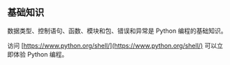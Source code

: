 ## 基础知识 ##
数据类型、控制语句、函数、模块和包、错误和异常是 Python 编程的基础知识。

访问 [https://www.python.org/shell/](https://www.python.org/shell/) 可以立即体验 Python 编程。
